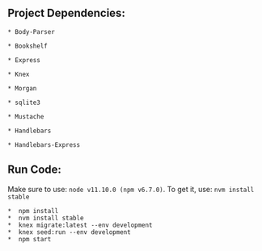 

## Project Dependencies:
```
* Body-Parser

* Bookshelf

* Express

* Knex

* Morgan

* sqlite3

* Mustache

* Handlebars

* Handlebars-Express
```
 
## Run Code:
Make sure to use: `node v11.10.0 (npm v6.7.0)`. To get it, use: `nvm install stable`
```
*  npm install
*  nvm install stable
*  knex migrate:latest --env development
*  knex seed:run --env development
*  npm start
```